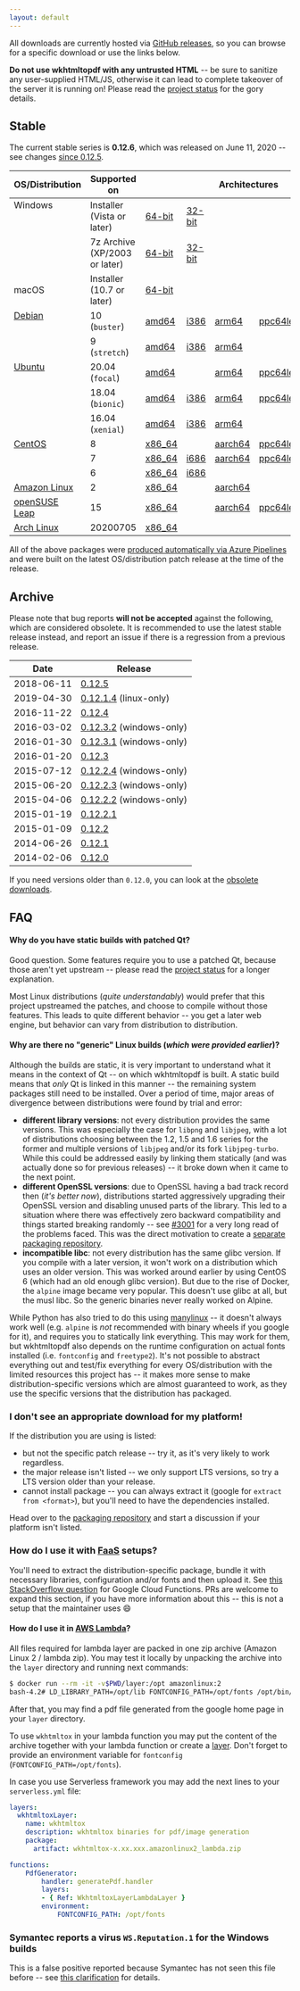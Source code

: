 ```yaml
---
layout: default
---
```


All downloads are currently hosted via [GitHub releases](https://github.com/wkhtmltopdf/packaging/releases), so you can browse for a specific download or use the links below.

**Do not use wkhtmltopdf with any untrusted HTML** -- be sure to sanitize any user-supplied HTML/JS, otherwise it can lead to complete takeover of the server it is running on! Please read the [project status](status.html) for the gory details.

## Stable

The current stable series is **0.12.6**, which was released on June 11, 2020 -- see changes [since 0.12.5](https://github.com/wkhtmltopdf/wkhtmltopdf/releases/0.12.6/).

<table>
    <thead>
        <tr>
            <th>OS/Distribution</th>
            <th>Supported on</th>
            <th colspan="5" style="text-align: center">Architectures</th>
        </tr>
    </thead>
    <tbody>
        <tr>
            <td rowspan="2" valign="top">Windows</td>
            <td>Installer (Vista or later)</td>
            <td>
                <a href="https://github.com/wkhtmltopdf/packaging/releases/download/0.12.6-1/wkhtmltox-0.12.6-1.msvc2015-win64.exe">64-bit</a>
             </td><td>
                <a href="https://github.com/wkhtmltopdf/packaging/releases/download/0.12.6-1/wkhtmltox-0.12.6-1.msvc2015-win32.exe">32-bit</a>
            </td>
            <td colspan="3">&nbsp;</td>
        </tr>
        <tr>
            <td>7z Archive (XP/2003 or later)</td>
            <td>
                <a href="https://github.com/wkhtmltopdf/packaging/releases/download/0.12.6-1/wkhtmltox-0.12.6-1.mxe-cross-win64.7z">64-bit</a>
             </td><td>
                <a href="https://github.com/wkhtmltopdf/packaging/releases/download/0.12.6-1/wkhtmltox-0.12.6-1.mxe-cross-win32.7z">32-bit</a>
            </td>
            <td colspan="3">&nbsp;</td>
        </tr>
        <tr>
            <td>macOS</td>
            <td>Installer (10.7 or later)</td>
            <td>
                <a href="https://github.com/wkhtmltopdf/packaging/releases/download/0.12.6-2/wkhtmltox-0.12.6-2.macos-cocoa.pkg">64-bit</a>
            </td>
            <td colspan="4">&nbsp;</td>
        </tr>
        <tr>
            <td rowspan="2" valign="top"><a href="https://www.debian.org/releases/">Debian</a></td>
            <td>10 (<code>buster</code>)</td>
            <td>
                <a href="https://github.com/wkhtmltopdf/packaging/releases/download/0.12.6-1/wkhtmltox_0.12.6-1.buster_amd64.deb">amd64</a>
             </td><td>
                <a href="https://github.com/wkhtmltopdf/packaging/releases/download/0.12.6-1/wkhtmltox_0.12.6-1.buster_i386.deb">i386</a>
             </td><td>
                <a href="https://github.com/wkhtmltopdf/packaging/releases/download/0.12.6-1/wkhtmltox_0.12.6-1.buster_arm64.deb">arm64</a>
             </td><td>
                <a href="https://github.com/wkhtmltopdf/packaging/releases/download/0.12.6-1/wkhtmltox_0.12.6-1.buster_ppc64le.deb">ppc64le</a>
             </td><td>
                <a href="https://github.com/wkhtmltopdf/packaging/releases/download/0.12.6-1/wkhtmltox_0.12.6-1.raspberrypi.buster_armhf.deb">raspberrypi</a>
            </td>
        </tr>
        <tr>
            <td>9 (<code>stretch</code>)</td>
            <td>
                <a href="https://github.com/wkhtmltopdf/packaging/releases/download/0.12.6-1/wkhtmltox_0.12.6-1.stretch_amd64.deb">amd64</a>
             </td><td>
                <a href="https://github.com/wkhtmltopdf/packaging/releases/download/0.12.6-1/wkhtmltox_0.12.6-1.stretch_i386.deb">i386</a>
             </td><td>
                <a href="https://github.com/wkhtmltopdf/packaging/releases/download/0.12.6-1/wkhtmltox_0.12.6-1.stretch_arm64.deb">arm64</a>
             </td><td>&nbsp;</td><td>
                <a href="https://github.com/wkhtmltopdf/packaging/releases/download/0.12.6-1/wkhtmltox_0.12.6-1.raspberrypi.stretch_armhf.deb">raspberrypi</a>
            </td>
        </tr>
        <tr>
            <td rowspan="3" valign="top"><a href="https://releases.ubuntu.com">Ubuntu</a></td>
            <td>20.04 (<code>focal</code>)</td>
            <td>
                <a href="https://github.com/wkhtmltopdf/packaging/releases/download/0.12.6-1/wkhtmltox_0.12.6-1.focal_amd64.deb">amd64</a>
             </td><td>&nbsp;</td><td>
                <a href="https://github.com/wkhtmltopdf/packaging/releases/download/0.12.6-1/wkhtmltox_0.12.6-1.focal_arm64.deb">arm64</a>
             </td><td>
                <a href="https://github.com/wkhtmltopdf/packaging/releases/download/0.12.6-1/wkhtmltox_0.12.6-1.focal_ppc64le.deb">ppc64le</a>
            </td>
            <td colspan="2">&nbsp;</td>
        </tr>
        <tr>
            <td>18.04 (<code>bionic</code>)</td>
            <td>
                <a href="https://github.com/wkhtmltopdf/packaging/releases/download/0.12.6-1/wkhtmltox_0.12.6-1.bionic_amd64.deb">amd64</a>
             </td><td>
                <a href="https://github.com/wkhtmltopdf/packaging/releases/download/0.12.6-1/wkhtmltox_0.12.6-1.bionic_i386.deb">i386</a>
             </td><td>
                <a href="https://github.com/wkhtmltopdf/packaging/releases/download/0.12.6-1/wkhtmltox_0.12.6-1.bionic_arm64.deb">arm64</a>
             </td><td>
                <a href="https://github.com/wkhtmltopdf/packaging/releases/download/0.12.6-1/wkhtmltox_0.12.6-1.bionic_ppc64le.deb">ppc64le</a>
            </td>
            <td>&nbsp;</td>
        </tr>
        <tr>
            <td>16.04 (<code>xenial</code>)</td>
            <td>
                <a href="https://github.com/wkhtmltopdf/packaging/releases/download/0.12.6-1/wkhtmltox_0.12.6-1.xenial_amd64.deb">amd64</a>
             </td><td>
                <a href="https://github.com/wkhtmltopdf/packaging/releases/download/0.12.6-1/wkhtmltox_0.12.6-1.xenial_i386.deb">i386</a>
             </td><td>
                <a href="https://github.com/wkhtmltopdf/packaging/releases/download/0.12.6-1/wkhtmltox_0.12.6-1.xenial_arm64.deb">arm64</a>
             </td>
            <td colspan="2">&nbsp;</td>
        </tr>
        <tr>
            <td rowspan="3" valign="top"><a href="https://wiki.centos.org/Download">CentOS</a></td>
            <td>8</td>
            <td>
                <a href="https://github.com/wkhtmltopdf/packaging/releases/download/0.12.6-1/wkhtmltox-0.12.6-1.centos8.x86_64.rpm">x86_64</a>
             </td><td>&nbsp;</td><td>
                <a href="https://github.com/wkhtmltopdf/packaging/releases/download/0.12.6-1/wkhtmltox-0.12.6-1.centos8.aarch64.rpm">aarch64</a>
             </td><td>
                <a href="https://github.com/wkhtmltopdf/packaging/releases/download/0.12.6-1/wkhtmltox-0.12.6-1.centos8.ppc64le.rpm">ppc64le</a>
            </td>
            <td>&nbsp;</td>
        </tr>
        <tr>
            <td>7</td>
            <td>
                <a href="https://github.com/wkhtmltopdf/packaging/releases/download/0.12.6-1/wkhtmltox-0.12.6-1.centos7.x86_64.rpm">x86_64</a>
             </td><td>
                <a href="https://github.com/wkhtmltopdf/packaging/releases/download/0.12.6-1/wkhtmltox-0.12.6-1.centos7.i686.rpm">i686</a>
             </td><td>
                <a href="https://github.com/wkhtmltopdf/packaging/releases/download/0.12.6-1/wkhtmltox-0.12.6-1.centos7.aarch64.rpm">aarch64</a>
             </td><td>
                <a href="https://github.com/wkhtmltopdf/packaging/releases/download/0.12.6-1/wkhtmltox-0.12.6-1.centos7.ppc64le.rpm">ppc64le</a>
            </td>
            <td>&nbsp;</td>
        </tr>
        <tr>
            <td>6</td>
            <td>
                <a href="https://github.com/wkhtmltopdf/packaging/releases/download/0.12.6-1/wkhtmltox-0.12.6-1.centos6.x86_64.rpm">x86_64</a>
             </td><td>
                <a href="https://github.com/wkhtmltopdf/packaging/releases/download/0.12.6-1/wkhtmltox-0.12.6-1.centos6.i686.rpm">i686</a>
            </td>
            <td colspan="3">&nbsp;</td>
        </tr>
        <tr>
            <td><a href="https://aws.amazon.com/amazon-linux-2/">Amazon Linux</a></td>
            <td>2</td>
            <td>
                <a href="https://github.com/wkhtmltopdf/packaging/releases/download/0.12.6-1/wkhtmltox-0.12.6-1.amazonlinux2.x86_64.rpm">x86_64</a>
             </td><td>&nbsp;</td><td>
                <a href="https://github.com/wkhtmltopdf/packaging/releases/download/0.12.6-1/wkhtmltox-0.12.6-1.amazonlinux2.aarch64.rpm">aarch64</a>
            </td>
            <td>&nbsp;</td>
            <td>
                <a href="https://github.com/wkhtmltopdf/packaging/releases/download/0.12.6-4/wkhtmltox-0.12.6-4.amazonlinux2_lambda.zip">lambda zip</a>
            </td>
        </tr>
        <tr>
            <td><a href="https://software.opensuse.org/distributions/leap">openSUSE Leap</a></td>
            <td>15</td>
            <td>
                <a href="https://github.com/wkhtmltopdf/packaging/releases/download/0.12.6-1/wkhtmltox-0.12.6-1.opensuse.leap15.x86_64.rpm">x86_64</a>
             </td><td>&nbsp;</td><td>
                <a href="https://github.com/wkhtmltopdf/packaging/releases/download/0.12.6-1/wkhtmltox-0.12.6-1.opensuse.leap15.aarch64.rpm">aarch64</a>
             </td><td>
                <a href="https://github.com/wkhtmltopdf/packaging/releases/download/0.12.6-1/wkhtmltox-0.12.6-1.opensuse.leap15.ppc64le.rpm">ppc64le</a>
            </td>
            <td>&nbsp;</td>
        </tr>
        <tr>
            <td><a href="https://www.archlinux.org/">Arch Linux</a></td>
            <td>20200705</td>
            <td>
                <a href="https://github.com/wkhtmltopdf/packaging/releases/download/0.12.6-3/wkhtmltox-0.12.6-3.archlinux-x86_64.pkg.tar.xz">x86_64</a>
             </td>
            <td colspan="4">&nbsp;</td>
        </tr>
    </tbody>
</table>

All of the above packages were [produced automatically via Azure Pipelines](https://github.com/wkhtmltopdf/packaging) and were built on the latest OS/distribution patch release at the time of the release.

## Archive

Please note that bug reports **will not be accepted** against the following, which are considered obsolete. It is recommended to use the latest stable release instead, and report an issue if there is a regression from a previous release.

| Date       | Release                                                                                  |
| ---------- | ---------------------------------------------------------------------------------------- |
| 2018-06-11 | [0.12.5](https://github.com/wkhtmltopdf/wkhtmltopdf/releases/0.12.5/)                    |
| 2019-04-30 | [0.12.1.4](https://github.com/wkhtmltopdf/packaging/releases/0.12.1.4-2/) (linux-only)   |
| 2016-11-22 | [0.12.4](https://github.com/wkhtmltopdf/wkhtmltopdf/releases/0.12.4/)                    |
| 2016-03-02 | [0.12.3.2](https://github.com/wkhtmltopdf/wkhtmltopdf/releases/0.12.3.2/) (windows-only) |
| 2016-01-30 | [0.12.3.1](https://github.com/wkhtmltopdf/wkhtmltopdf/releases/0.12.3.1/) (windows-only) |
| 2016-01-20 | [0.12.3](https://github.com/wkhtmltopdf/wkhtmltopdf/releases/0.12.3/)                    |
| 2015-07-12 | [0.12.2.4](https://github.com/wkhtmltopdf/wkhtmltopdf/releases/0.12.2.4/) (windows-only) |
| 2015-06-20 | [0.12.2.3](https://github.com/wkhtmltopdf/wkhtmltopdf/releases/0.12.2.3/) (windows-only) |
| 2015-04-06 | [0.12.2.2](https://github.com/wkhtmltopdf/wkhtmltopdf/releases/0.12.2.2/) (windows-only) |
| 2015-01-19 | [0.12.2.1](https://github.com/wkhtmltopdf/wkhtmltopdf/releases/0.12.2.1/)                |
| 2015-01-09 | [0.12.2](https://github.com/wkhtmltopdf/wkhtmltopdf/releases/0.12.2/)                    |
| 2014-06-26 | [0.12.1](https://github.com/wkhtmltopdf/wkhtmltopdf/releases/0.12.1/)                    |
| 2014-02-06 | [0.12.0](https://github.com/wkhtmltopdf/wkhtmltopdf/releases/0.12.0/)                    |

If you need versions older than `0.12.0`, you can look at the [obsolete downloads](https://github.com/wkhtmltopdf/obsolete-downloads/blob/master/README.md).

## FAQ

#### Why do you have static builds with patched Qt?

Good question. Some features require you to use a patched Qt, because those aren't yet upstream -- please read the [project status](status.html) for a longer explanation.

Most Linux distributions (_quite understandably_) would prefer that this project upstreamed the patches, and choose to compile without those features. This leads to quite different behavior -- you get a later web engine, but behavior can vary from distribution to distribution.

#### Why are there no "generic" Linux builds (_which were provided earlier_)?

Although the builds are static, it is very important to understand what it means in the context of Qt -- on which wkhtmltopdf is built. A static build means that _only_ Qt is linked in this manner -- the remaining system packages still need to be installed. Over a period of time, major areas of divergence between distributions were found by trial and error:

* **different library versions**: not every distribution provides the same versions. This was especially the case for `libpng` and `libjpeg`, with a lot of distributions choosing between the 1.2, 1.5 and 1.6 series for the former and multiple versions of `libjpeg` and/or its fork `libjpeg-turbo`. While this could be addressed easily by linking them statically (and was actually done so for previous releases) -- it broke down when it came to the next point.
* **different OpenSSL versions**: due to OpenSSL having a bad track record then (_it's better now_), distributions started aggressively upgrading their OpenSSL version and disabling unused parts of the library. This led to a situation where there was effectively zero backward compatibility and things started breaking randomly -- see [#3001](https://github.com/wkhtmltopdf/wkhtmltopdf/issues/3001) for a very long read of the problems faced. This was the direct motivation to create a [separate packaging repository](https://github.com/wkhtmltopdf/packaging).
* **incompatible libc**: not every distribution has the same glibc version. If you compile with a later version, it won't work on a distribution which uses an older version. This was worked around earlier by using CentOS 6 (which had an old enough glibc version). But due to the rise of Docker, the `alpine` image became very popular. This doesn't use glibc at all, but the musl libc. So the generic binaries never really worked on Alpine.

While Python has also tried to do this using [manylinux](https://github.com/pypa/manylinux) -- it doesn't always work well (e.g. `alpine` is _not_ recommended with binary wheels if you google for it), and requires you to statically link everything. This may work for them, but wkhtmltopdf also depends on the runtime configuration on actual fonts installed (i.e. `fontconfig` and `freetype2`). It's not possible to abstract everything out and test/fix everything for every OS/distribution with the limited resources this project has -- it makes more sense to make distribution-specific versions which are almost guaranteed to work, as they use the specific versions that the distribution has packaged.

### I don't see an appropriate download for my platform!

If the distribution you are using is listed:
  * but not the specific patch release -- try it, as it's very likely to work regardless.
  * the major release isn't listed -- we only support LTS versions, so try a LTS version older than your release.
  * cannot install package -- you can always extract it (google for `extract from <format>`), but you'll need to have the dependencies installed.

Head over to the [packaging repository](https://github.com/wkhtmltopdf/packaging) and start a discussion if your platform isn't listed.

### How do I use it with [FaaS](https://en.wikipedia.org/wiki/Function_as_a_service) setups?

You'll need to extract the distribution-specific package, bundle it with necessary libraries, configuration and/or fonts and then upload it. See [this StackOverflow question](https://stackoverflow.com/q/46639273) for Google Cloud Functions. PRs are welcome to expand this section, if you have more information about this -- this is not a setup that the maintainer uses 😄

#### How do I use it in [AWS Lambda](https://aws.amazon.com/lambda/)?
All files required for lambda layer are packed in one zip archive (Amazon Linux 2 / lambda zip). You may test it locally by unpacking the archive into the `layer` directory and running next commands:
```bash
$ docker run --rm -it -v$PWD/layer:/opt amazonlinux:2
bash-4.2# LD_LIBRARY_PATH=/opt/lib FONTCONFIG_PATH=/opt/fonts /opt/bin/wkhtmltopdf https://google.com/ /opt/google.pdf
```
After that, you may find a pdf file generated from the google home page in your `layer` directory.

To use `wkhtmltox` in your lambda function you may put the content of the archive together with your lambda function or create a [layer](https://docs.aws.amazon.com/lambda/latest/dg/configuration-layers.html). Don't forget to provide an environment variable for `fontconfig` (`FONTCONFIG_PATH=/opt/fonts`).

In case you use Serverless framework you may add the next lines to your `serverless.yml` file:
```yaml
layers:
  wkhtmltoxLayer:
    name: wkhtmltox
    description: wkhtmltox binaries for pdf/image generation
    package:
      artifact: wkhtmltox-x.xx.xxx.amazonlinux2_lambda.zip

functions:
    PdfGenerator:
        handler: generatePdf.handler
        layers:
        - { Ref: WkhtmltoxLayerLambdaLayer }
        environment:
            FONTCONFIG_PATH: /opt/fonts
```

### Symantec reports a virus `WS.Reputation.1` for the Windows builds

This is a false positive reported because Symantec has not seen this file before -- see [this clarification](http://community.norton.com/forums/clarification-wsreputation1-detection) for details.
